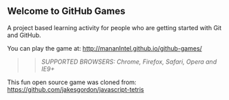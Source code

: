 ## Welcome to GitHub Games

A project based learning activity for people who are getting started with Git and GitHub.

You can play the game at: http://mananIntel.github.io/github-games/

>> _*SUPPORTED BROWSERS*: Chrome, Firefox, Safari, Opera and IE9+_

This fun open source game was cloned from: https://github.com/jakesgordon/javascript-tetris

